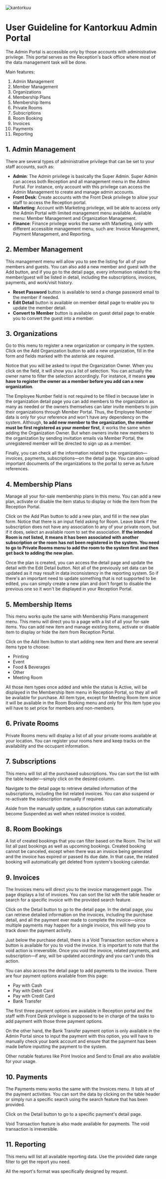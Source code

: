 ![kantorkuu](https://user-images.githubusercontent.com/129856/34834729-4b6554b8-f725-11e7-9d5d-0ef535ed50d3.jpg)

# User Guideline for Kantorkuu Admin Portal 

The Admin Portal is accessible only by those accounts with administrative privilege. This portal serves as the Reception's back office where most of the data management task will be done. 

Main features:
 1. Admin Management
 2. Member Management
 3. Organizations
 4. Membership Plans
 5. Membership Items
 6. Private Rooms
 7. Subscriptions
 8. Room Booking 
 9. Invoices
 10. Payments
 11. Reporting 



## 1. Admin Management
 
There are several types of administrative privilege that can be set to your staff accounts, such as:
 - **Admin**: The Admin privilege is basically the Super Admin. Super Admin can access both Reception and all management menu in the Admin Portal. For instance, only account with this privilege can access the Admin Management to create and manage admin accounts. 
 - **Front Desk**:  Create accounts with the Front Desk privilege to allow your staff to access the Reception portal. 
 - **Marketing**: Account with Marketing privilege, will be able to access only the Admin Portal with limited management menu available. Available menu: Member Management and Organization Management. 
 - **Finance**: Finance privilege works the same with Marketing, only with different accessible management menu, such are: Invoice Management, Payment Management, and Reporting.
 
## 2. Member Management
This management menu will allow you to see the listing for all of your members and guests. You can also add a new member and guest with the Add button, and if you go to the detail page, every information related to the member/guest will be listed in detail, including the subscriptions, invoices, payments, and work/visit history. 
 - **Reset Password** button is available to send a change password email to the member if needed. 
 - **Edit Detail** button is available on member detail page to enable you to update the member detail. 
 - **Convert to Member** button is available on guest detail page to enable you to convert the guest into a member.  

## 3. Organizations
Go to this menu to register a new organization or company in the system. Click on the Add Organization button to add a new organization, fill in the form and fields marked with the asterisk are required. 

Notice that you will be asked to input the Organization Owner. When you click on the field, it will show you a list of selection. You can actually the owner name to filter the selection accordingly. For instance, it means **you have to register the owner as a member before you add can a new organization**. 

The Employee Number field is not required to be filled in because later in the organization detail page you can add members to the organization as many as needed or the owners themselves can later invite members to join their organizations through Member Portal. Thus, the Employee Number data is only for your reference and won't have any dependency on the system. Although, **to add new member to the organization, the member must be first registered as your member first**, it works the same when adding the Organization Owner. But when owners invite new members to the organization by sending invitation emails via Member Portal, the unregistered member will be directed to sign up as a member. 

Finally, you can check all the information related to the organization—invoices, payments, subscriptions—on the detail page. You can also upload important documents of the organizations to the portal to serve as future references. 


## 4. Membership Plans
Manage all your for-sale membership plans in this menu. You can add a new plan, activate or disable the item status to display or hide the item from the Reception Portal. 

Click on the Add Plan button to add a new plan, and fill in the new plan form. Notice that there is an input field asking for Room. Leave blank if the subscription does not have any association to any of your private room, but if it does, select an available room to set the association. **If the intended Room is not listed, it means it has been associated with another subscription or the room has not been registered in the system. You need to go to Private Rooms  menu to add the room to the system first and then get back to adding the new plan.** 

Once the plan is created, you can access the detail page and update the detail with the Edit Detail button. Not all of the previously set data can be updated as it may result in data inconsistency in the reporting system. So if there's an important need to update something that is not supported to be edited, you can simply create a new plan and don't forget to disable the previous one so it won't be displayed in your Reception Portal. 


## 5. Membership Items
This menu works quite the same with Membership Plans management menu. This menu will direct you to a page with a list of all your for-sale items. You can add new item and manage existing items, activate or disable item to display or hide the item from Reception Portal. 

Click on the Add Item button to start adding new item and there are several items type to choose:

 - Printing
 - Event 
 - Food & Beverages
 - Other
 - Meeting Room

All those item types once added and while the status is Active, will be displayed in the Membership Item menu in Reception Portal, so they all will be available for purchase. All item type, except for Meeting Room item since it will be available in the Room Booking menu and only for this item type you will have to set price for members and non-members.



## 6. Private Rooms

Private Rooms menu will display a list of all your private rooms available at your location. You can register your rooms here and keep tracks on the availability and the occupant information. 


## 7. Subscriptions
This menu will list all the purchased subscriptions. You can sort the list with the table header—simply click on the desired column. 

Navigate to the detail page to retrieve detailed information of the subscriptions, including the list related invoices. You can also suspend or re-activate the subscription manually if required. 

Aside from the manually update, a subscription status can automatically become Suspended as well when related invoice is voided. 


## 8. Room Bookings
A list of created bookings that you can filter based on the Room. The list will list all past bookings as well as upcoming bookings. Created booking cannot be canceled, except when there was an invoice being generated and the invoice has expired or passed its due date. In that case, the related booking will automatically get deleted from system's booking calendar. 


## 9. Invoices
The Invoices menu will direct you to the invoice management page. The page displays a list of invoices. You can sort the list with the table header or search for a specific invoice with the provided search feature. 

Click on the Detail button to go to the detail page. In the detail page, you can retrieve detailed information on the invoices, including the purchase detail, and all the payment ever made to complete the invoice—since multiple payments may happen for a single invoice, this will help you to track down the payment activity. 

Just below the purchase detail, there is a Void Transaction section where a button is available for you to void the invoice. It is important to note that the void action is irreversible. Once you void the invoice, related payments, and subscription—if any, will be updated accordingly and you can't undo this action. 

You can also access the detail page to add payments to the invoice. There are four payment options available from this page:
 - Pay with Cash
 - Pay with Debit Card
 - Pay with Credit Card
 - Bank Transfer

The first three payment options are available in Reception portal and the staff with Front Desk privilege is supposed to be in charge of the tasks to add payment with those three payment options. 

On the other hand, the Bank Transfer payment option is only available in the Admin Portal since to input the payment with this option, you will have to manually check your bank account and ensure that the payment has been made before inputting the payment to the system. 

Other notable features like Print Invoice and Send to Email are also available for your usage. 


## 10. Payments
The Payments menu works the same with the Invoices menu. It lists all of the payment activities. You can sort the data by clicking on the table header or simply run a specific search using the search feature that has been provided. 

Click on the Detail button to go to a specific payment's detail page. 

Void Transaction feature is also made available for payments. The void transaction is irreversible. 


## 11. Reporting

This menu will list all available reporting data. Use the provided date range filter to get the report you need.

All the report's format was specifically designed by request. 
